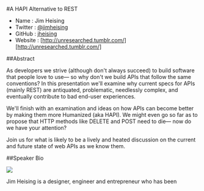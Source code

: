 #A HAPI Alternative to REST

* Name      : Jim Heising
* Twitter   : [@jimheising][]
* GitHub    : [jheising][]
* Website   : [http://unresearched.tumblr.com/][http://unresearched.tumblr.com/]

##Abstract

As developers we strive (although don't always succeed) to build software that people love to use— so why don't we build APIs that follow the same conventions? In this presentation we'll examine why current specs for APIs (mainly REST) are antiquated, problematic, needlessly complex, and eventually contribute to bad end-user experiences.

We'll finish with an examination and ideas on how APIs can become better by making them more Humanized (aka HAPI). We might even go so far as to propose that HTTP methods like DELETE and POST need to die— now do we have your attention?

Join us for what is likely to be a lively and heated discussion on the current and future state of web APIs as we know them.

##Speaker Bio

![](https://raw.github.com/cascadiajs/2013.cascadiajs.com/master/images/janedoe.png)

Jim Heising is a designer, engineer and entrepreneur who has been 

[@jimheising]:http://twitter.com/jimheising
[jheising]:http://github.com/jheising
[http://unresearched.tumblr.com/]:http://unresearched.tumblr.com/
